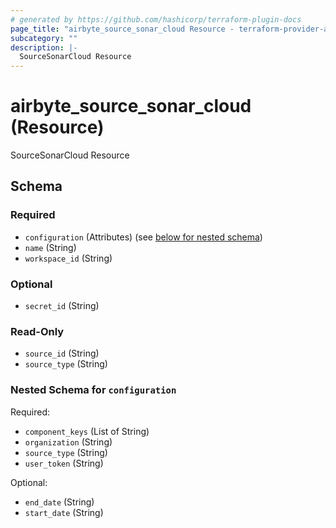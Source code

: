 ```yaml
---
# generated by https://github.com/hashicorp/terraform-plugin-docs
page_title: "airbyte_source_sonar_cloud Resource - terraform-provider-airbyte-new"
subcategory: ""
description: |-
  SourceSonarCloud Resource
---
```


# airbyte_source_sonar_cloud (Resource)

SourceSonarCloud Resource



<!-- schema generated by tfplugindocs -->
## Schema

### Required

- `configuration` (Attributes) (see [below for nested schema](#nestedatt--configuration))
- `name` (String)
- `workspace_id` (String)

### Optional

- `secret_id` (String)

### Read-Only

- `source_id` (String)
- `source_type` (String)

<a id="nestedatt--configuration"></a>
### Nested Schema for `configuration`

Required:

- `component_keys` (List of String)
- `organization` (String)
- `source_type` (String)
- `user_token` (String)

Optional:

- `end_date` (String)
- `start_date` (String)


